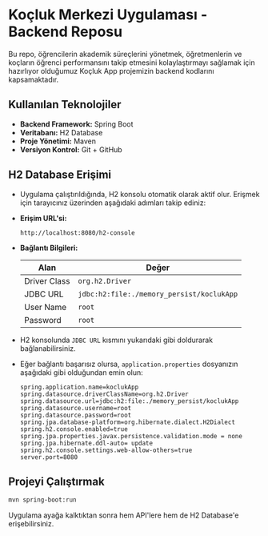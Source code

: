 # Koçluk Merkezi Uygulaması - Backend Reposu

Bu repo, öğrencilerin akademik süreçlerini yönetmek, öğretmenlerin ve koçların öğrenci performansını takip etmesini kolaylaştırmayı sağlamak için hazırlıyor olduğumuz Koçluk App projemizin backend kodlarını kapsamaktadır.

## Kullanılan Teknolojiler
- **Backend Framework:** Spring Boot
- **Veritabanı:** H2 Database 
- **Proje Yönetimi:** Maven
- **Versiyon Kontrol:** Git + GitHub

## H2 Database Erişimi

- Uygulama çalıştırıldığında, H2 konsolu otomatik olarak aktif olur. Erişmek için tarayıcınız üzerinden aşağıdaki adımları takip ediniz:
- **Erişim URL'si:**  
  ```
  http://localhost:8080/h2-console
  ```

- **Bağlantı Bilgileri:**

  | Alan | Değer |
  |-----|------|
  | Driver Class | `org.h2.Driver` |
  | JDBC URL | `jdbc:h2:file:./memory_persist/koclukApp` |
  | User Name | `root` |
  | Password | `root` |

- H2 konsolunda `JDBC URL` kısmını yukarıdaki gibi doldurarak bağlanabilirsiniz.

- Eğer bağlantı başarısız olursa, `application.properties` dosyanızın aşağıdaki gibi olduğundan emin olun:

  ```properties
  spring.application.name=koclukApp
  spring.datasource.driverClassName=org.h2.Driver
  spring.datasource.url=jdbc:h2:file:./memory_persist/koclukApp
  spring.datasource.username=root
  spring.datasource.password=root
  spring.jpa.database-platform=org.hibernate.dialect.H2Dialect
  spring.h2.console.enabled=true
  spring.jpa.properties.javax.persistence.validation.mode = none
  spring.jpa.hibernate.ddl-auto= update
  spring.h2.console.settings.web-allow-others=true
  server.port=8080
  ```

## Projeyi Çalıştırmak

```bash
mvn spring-boot:run
```

Uygulama ayağa kalktıktan sonra hem API'lere hem de H2 Database'e erişebilirsiniz.
